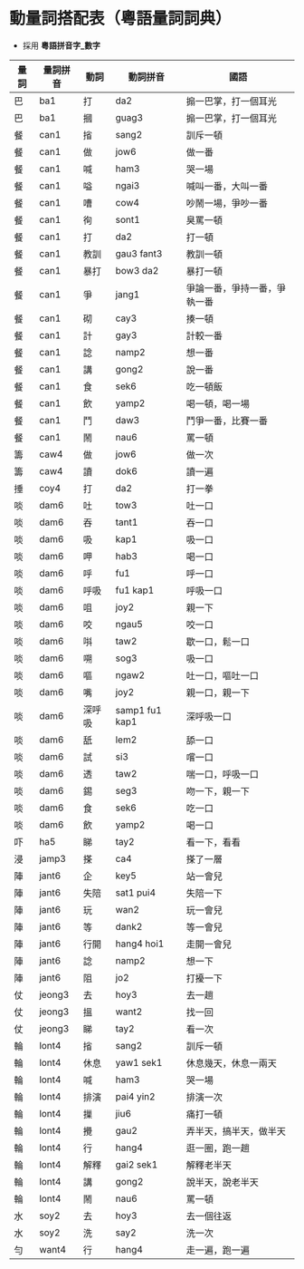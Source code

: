 # 動量詞搭配表（粵語量詞詞典）

* 採用 **粵語拼音字_數字**

量詞 | 量詞拼音 | 動詞 | 動詞拼音 | 國語
--- | --- | --- | --- | ---
巴 | ba1 | 打 | da2 | 搧一巴掌，打一個耳光
巴 | ba1 | 摑 | guag3 | 搧一巴掌，打一個耳光
餐 | can1 | 㨘 | sang2 | 訓斥一頓
餐 | can1 | 做 | jow6 | 做一番
餐 | can1 | 喊 | ham3 | 哭一場
餐 | can1 | 嗌 | ngai3 | 喊叫一番，大叫一番
餐 | can1 | 嘈 | cow4 | 吵鬧一場，爭吵一番
餐 | can1 | 徇 | sont1 | 臭罵一頓
餐 | can1 | 打 | da2 | 打一頓
餐 | can1 | 教訓 | gau3 fant3 | 教訓一頓
餐 | can1 | 暴打 | bow3 da2 | 暴打一頓
餐 | can1 | 爭 | jang1 | 爭論一番，爭持一番，爭執一番
餐 | can1 | 砌 | cay3 | 揍一頓
餐 | can1 | 計 | gay3 | 計較一番
餐 | can1 | 諗 | namp2 | 想一番
餐 | can1 | 講 | gong2 | 說一番
餐 | can1 | 食 | sek6 | 吃一頓飯
餐 | can1 | 飲 | yamp2 | 喝一頓，喝一場
餐 | can1 | 鬥 | daw3 | 鬥爭一番，比賽一番
餐 | can1 | 鬧 | nau6 | 罵一頓
籌 | caw4 | 做 | jow6 | 做一次
籌 | caw4 | 讀 | dok6 | 讀一遍
捶 | coy4 | 打 | da2 | 打一拳
啖 | dam6 | 吐 | tow3 | 吐一口
啖 | dam6 | 吞 | tant1 | 吞一口
啖 | dam6 | 吸 | kap1 | 吸一口
啖 | dam6 | 呷 | hab3 | 喝一口
啖 | dam6 | 呼 | fu1 | 呼一口
啖 | dam6 | 呼吸 | fu1 kap1 | 呼吸一口
啖 | dam6 | 咀 | joy2 | 親一下
啖 | dam6 | 咬 | ngau5 | 咬一口
啖 | dam6 | 唞 | taw2 | 歇一口，鬆一口
啖 | dam6 | 嗍 | sog3 | 吸一口
啖 | dam6 | 嘔 | ngaw2 | 吐一口，嘔吐一口
啖 | dam6 | 嘴 | joy2 | 親一口，親一下
啖 | dam6 | 深呼吸 | samp1 fu1 kap1 | 深呼吸一口
啖 | dam6 | 舐 | lem2 | 舔一口
啖 | dam6 | 試 | si3 | 嚐一口
啖 | dam6 | 透 | taw2 | 喘一口，呼吸一口
啖 | dam6 | 錫 | seg3 | 吻一下，親一下
啖 | dam6 | 食 | sek6 | 吃一口
啖 | dam6 | 飲 | yamp2 | 喝一口
吓 | ha5 | 睇 | tay2 | 看一下，看看
浸 | jamp3 | 搽 | ca4 | 搽了一層
陣 | jant6 | 企 | key5 | 站一會兒
陣 | jant6 | 失陪 | sat1 pui4 | 失陪一下
陣 | jant6 | 玩 | wan2 | 玩一會兒
陣 | jant6 | 等 | dank2 | 等一會兒
陣 | jant6 | 行開 | hang4 hoi1 | 走開一會兒
陣 | jant6 | 諗 | namp2 | 想一下
陣 | jant6 | 阻 | jo2 | 打擾一下
仗 | jeong3 | 去 | hoy3 | 去一趟
仗 | jeong3 | 搵 | want2 | 找一回
仗 | jeong3 | 睇 | tay2 | 看一次
輪 | lont4 | 㨘 | sang2 | 訓斥一頓
輪 | lont4 | 休息 | yaw1 sek1 | 休息幾天，休息一兩天
輪 | lont4 | 喊 | ham3 | 哭一場
輪 | lont4 | 排演 | pai4 yin2 | 排演一次
輪 | lont4 | 摷 | jiu6 | 痛打一頓
輪 | lont4 | 攪 | gau2 | 弄半天，搞半天，做半天
輪 | lont4 | 行 | hang4 | 逛一圈，跑一趟
輪 | lont4 | 解釋 | gai2 sek1 | 解釋老半天
輪 | lont4 | 講 | gong2 | 說半天，說老半天
輪 | lont4 | 鬧 | nau6 | 罵一頓
水 | soy2 | 去 | hoy3 | 去一個往返
水 | soy2 | 洗 | say2 | 洗一次
勻 | want4 | 行 | hang4 | 走一遍，跑一遍
